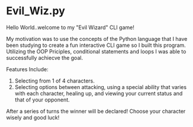 # Evil_Wiz.py


Hello World..welcome to my "Evil Wizard" CLI game! 

My motivation was to use the concepts of the Python language that I have been studying to create a fun interactive CLI game 
so I built this program. Utilizing the OOP Priciples, conditional statements and loops I was able to successfully
achiecve the goal. 

Features Include: 
1. Selecting from 1 of 4 characters.
2. Selecting options between attacking, using a special ability that varies with each character, healing up, and viewing your current status and that of your opponent. 

After a series of turns the winner will be declared! Choose your character wisely and good luck!
